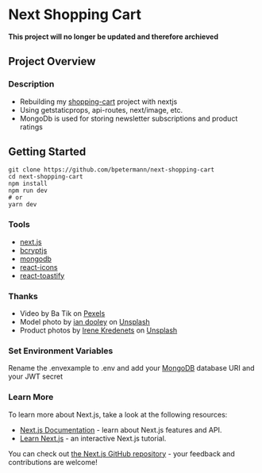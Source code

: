# Next Shopping Cart
**This project will no longer be updated and therefore archieved**

## Project Overview

### Description

- Rebuilding my [shopping-cart](https://github.com/bpetermann/shopping-cart) project with nextjs
- Using getstaticprops, api-routes, next/image, etc.
- MongoDb is used for storing newsletter subscriptions and product ratings

## Getting Started

```
git clone https://github.com/bpetermann/next-shopping-cart
cd next-shopping-cart
npm install
npm run dev
# or
yarn dev
```

### Tools

- [next.js](https://nextjs.org/)
- [bcryptjs](https://www.npmjs.com/package/bcryptjs)
- [mongodb](https://www.mongodb.com/)
- [react-icons](https://react-icons.github.io/react-icons/)
- [react-toastify](https://www.npmjs.com/package/react-toastify)


### Thanks

- Video by Ba Tik on <a href="https://www.pexels.com/de-de/video/frau-die-auf-einer-couch-mit-sonnenstrahlen-sitzt-die-durch-das-fenster-gehen-3753702/">Pexels</a>
- Model photo by <a href="https://unsplash.com/@sadswim?utm_source=unsplash&utm_medium=referral&utm_content=creditCopyText">ian dooley</a> on <a href="https://unsplash.com/s/photos/model?utm_source=unsplash&utm_medium=referral&utm_content=creditCopyText">Unsplash</a><br>
- Product photos by <a href="https://unsplash.com/@ikredenets?utm_source=unsplash&utm_medium=referral&utm_content=creditCopyText">Irene Kredenets</a> on <a href="https://unsplash.com/s/photos/shoes?utm_source=unsplash&utm_medium=referral&utm_content=creditCopyText">Unsplash</a>

### Set Environment Variables

Rename the .envexample to .env and add your [MongoDB](https://www.mongodb.com/) database URI and your JWT secret

### Learn More

To learn more about Next.js, take a look at the following resources:

- [Next.js Documentation](https://nextjs.org/docs) - learn about Next.js features and API.
- [Learn Next.js](https://nextjs.org/learn) - an interactive Next.js tutorial.

You can check out [the Next.js GitHub repository](https://github.com/vercel/next.js/) - your feedback and contributions are welcome!
